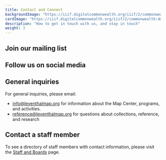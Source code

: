 ```yaml
---
title: Contact and Connect
backgroundImage: "https://iiif.digitalcommonwealth.org/iiif/2/commonwealth:x633f9536/5059,2047,4782,3064/1200,/0/default.jpg"
cardImage: "https://iiif.digitalcommonwealth.org/iiif/2/commonwealth:4m90fd95k/4253,2754,2269,1280/,300/0/default.jpg"
description: "How to get in touch with us, and stay in touch"
weight: 3
---
```


## Join our mailing list

## Follow us on social media

## General inquiries

For general inquiries, please email:

* <info@leventhalmap.org> for information about the Map Center, programs, and activities.
* <reference@leventhalmap.org> for questions about collections, reference, and research

## Contact a staff member

To see a directory of staff members with contact information, please visit the [Staff and Boards](about/people) page.

